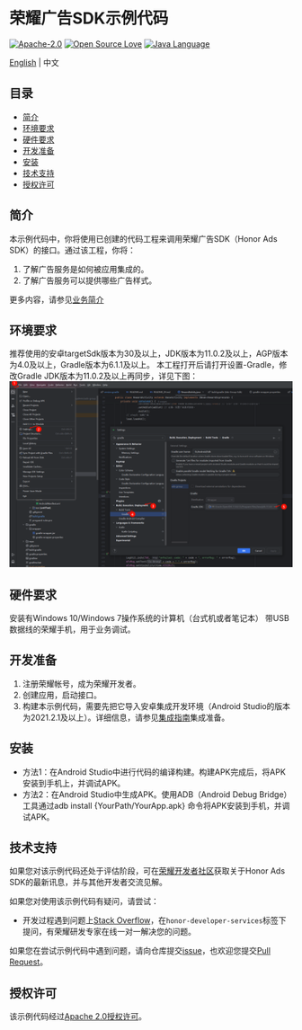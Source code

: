 # 荣耀广告SDK示例代码

[![Apache-2.0](https://img.shields.io/badge/license-Apache-blue)](http://www.apache.org/licenses/LICENSE-2.0)
[![Open Source Love](https://img.shields.io/static/v1?label=Open%20Source&message=%E2%9D%A4%EF%B8%8F&color=green)](https://github.com/HONORDevelopers/AdSdk-Alliance-demo?tab=readme-ov-file)
[![Java Language](https://img.shields.io/badge/language-java-green.svg)](https://www.java.com/en/)

[English](README.md) | 中文

## 目录

 * [简介](#简介)
 * [环境要求](#环境要求)
 * [硬件要求](#硬件要求)
 * [开发准备](#开发准备)
 * [安装](#安装)
 * [技术支持](#技术支持)
 * [授权许可](#授权许可)

## 简介

本示例代码中，你将使用已创建的代码工程来调用荣耀广告SDK（Honor Ads SDK）的接口。通过该工程，你将：
1.	了解广告服务是如何被应用集成的。
2.	了解广告服务可以提供哪些广告样式。

更多内容，请参见[业务简介](https://developer.honor.com/cn/docs/20030/guides/document-updates)

## 环境要求

推荐使用的安卓targetSdk版本为30及以上，JDK版本为11.0.2及以上，AGP版本为4.0及以上，Gradle版本为6.1.1及以上。
本工程打开后请打开设置-Gradle，修改Gradle JDK版本为11.0.2及以上再同步，详见下图：
![setjdk](./img/change-jdk-version.png)


## 硬件要求

安装有Windows 10/Windows 7操作系统的计算机（台式机或者笔记本）
带USB数据线的荣耀手机，用于业务调试。

## 开发准备

1.	注册荣耀帐号，成为荣耀开发者。
2.	创建应用，启动接口。
3.	构建本示例代码，需要先把它导入安卓集成开发环境（Android Studio的版本为2021.2.1及以上）。详细信息，请参见[集成指南](https://developer.honor.com/cn/docs/20030/guides/maven-repository-configuration-guide)集成准备。


## 安装
* 方法1：在Android Studio中进行代码的编译构建。构建APK完成后，将APK安装到手机上，并调试APK。
* 方法2：在Android Studio中生成APK。使用ADB（Android Debug Bridge）工具通过adb install {YourPath/YourApp.apk} 命令将APK安装到手机，并调试APK。

## 技术支持

如果您对该示例代码还处于评估阶段，可在[荣耀开发者社区](https://developer.honor.com/cn/forum/?navation=dh11614886576872095748%2F1)获取关于Honor Ads SDK的最新讯息，并与其他开发者交流见解。

如果您对使用该示例代码有疑问，请尝试：
- 开发过程遇到问题上[Stack Overflow](https://stackoverflow.com/questions/tagged/honor-developer-services?tab=Votes)，在`honor-developer-services`标签下提问，有荣耀研发专家在线一对一解决您的问题。

如果您在尝试示例代码中遇到问题，请向仓库提交[issue](https://github.com/HONORDevelopers/AdSdk-Alliance-demo/issues)，也欢迎您提交[Pull Request](https://github.com/HONORDevelopers/AdSdk-Alliance-demo/pulls)。

## 授权许可

该示例代码经过[Apache 2.0授权许可](http://www.apache.org/licenses/LICENSE-2.0)。
